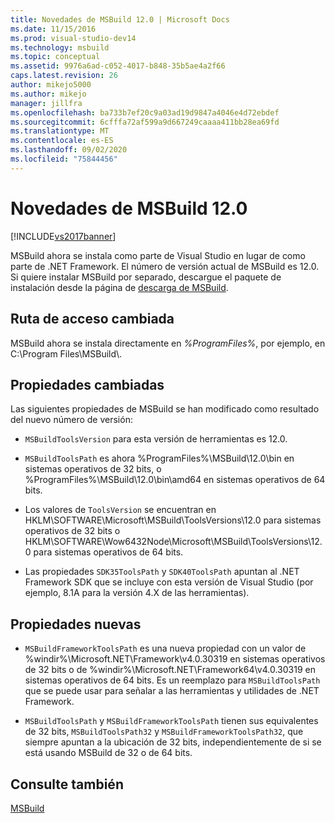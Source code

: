 ```yaml
---
title: Novedades de MSBuild 12.0 | Microsoft Docs
ms.date: 11/15/2016
ms.prod: visual-studio-dev14
ms.technology: msbuild
ms.topic: conceptual
ms.assetid: 9976a6ad-c052-4017-b848-35b5ae4a2f66
caps.latest.revision: 26
author: mikejo5000
ms.author: mikejo
manager: jillfra
ms.openlocfilehash: ba733b7ef20c9a03ad19d9847a4046e4d72ebdef
ms.sourcegitcommit: 6cfffa72af599a9d667249caaaa411bb28ea69fd
ms.translationtype: MT
ms.contentlocale: es-ES
ms.lasthandoff: 09/02/2020
ms.locfileid: "75844456"
---
```

# <a name="what39s-new-in-msbuild-120"></a>Novedades de MSBuild 12.0
[!INCLUDE[vs2017banner](../includes/vs2017banner.md)]

MSBuild ahora se instala como parte de Visual Studio en lugar de como parte de .NET Framework. El número de versión actual de MSBuild es 12.0. Si quiere instalar MSBuild por separado, descargue el paquete de instalación desde la página de [descarga de MSBuild](https://www.microsoft.com/download/details.aspx?id=40760).  
  
## <a name="changed-path"></a>Ruta de acceso cambiada  
 MSBuild ahora se instala directamente en *%ProgramFiles%*, por ejemplo, en C:\Program Files\MSBuild\\.  
  
## <a name="changed-properties"></a>Propiedades cambiadas  
 Las siguientes propiedades de MSBuild se han modificado como resultado del nuevo número de versión:  
  
- `MSBuildToolsVersion` para esta versión de herramientas es 12.0.  
  
- `MSBuildToolsPath` es ahora %ProgramFiles%\MSBuild\12.0\bin en sistemas operativos de 32 bits, o %ProgramFiles%\MSBuild\12.0\bin\amd64 en sistemas operativos de 64 bits.  
  
- Los valores de `ToolsVersion` se encuentran en HKLM\SOFTWARE\Microsoft\MSBuild\ToolsVersions\12.0 para sistemas operativos de 32 bits o HKLM\SOFTWARE\Wow6432Node\Microsoft\MSBuild\ToolsVersions\12.0 para sistemas operativos de 64 bits.  
  
- Las propiedades `SDK35ToolsPath` y `SDK40ToolsPath` apuntan al .NET Framework SDK que se incluye con esta versión de Visual Studio (por ejemplo, 8.1A para la versión 4.X de las herramientas).  
  
## <a name="new-properties"></a>Propiedades nuevas  
  
- `MSBuildFrameworkToolsPath` es una nueva propiedad con un valor de %windir%\Microsoft.NET\Framework\v4.0.30319 en sistemas operativos de 32 bits o de %windir%\Microsoft.NET\Framework64\v4.0.30319 en sistemas operativos de 64 bits. Es un reemplazo para `MSBuildToolsPath` que se puede usar para señalar a las herramientas y utilidades de .NET Framework.  
  
- `MSBuildToolsPath` y `MSBuildFrameworkToolsPath` tienen sus equivalentes de 32 bits, `MSBuildToolsPath32` y `MSBuildFrameworkToolsPath32`, que siempre apuntan a la ubicación de 32 bits, independientemente de si se está usando MSBuild de 32 o de 64 bits.

## <a name="see-also"></a>Consulte también
[MSBuild](msbuild.md)
